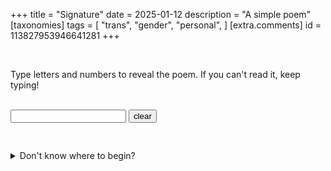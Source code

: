 +++
title = "Signature"
date = 2025-01-12
description = "A simple poem"
[taxonomies]
tags = [
    "trans",
    "gender",
    "personal",
  ]
[extra.comments]
id = 113827953946641281
+++

<br/>

Type letters and numbers to reveal the poem. If you can't read it, keep typing!

<form action="">
<label for = "characters">
<br/>
<input type="text" id="characters" name="characters">
</label>
<button type="reset" id="clear">clear</button>
</form>

<pre>
<div id="poem"></div>
</pre>

<details><summary>Don't know where to begin?</summary><ol><li>Start by sharing a secret</li><li>After that, continue typing like you're playing hangman</li></ol><p><i>note: you won't be able to see the entire poem at once</i></p></details>

<script src="/signature.js" module></script>
